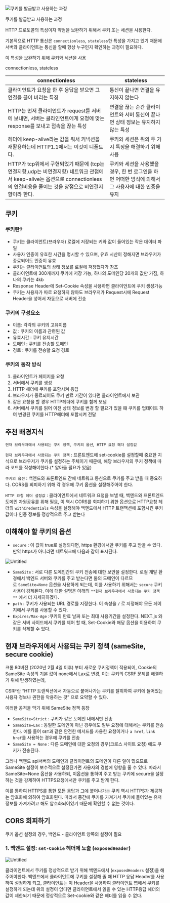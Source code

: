 ![쿠키를 발급받고 사용하는 과정](https://prod-files-secure.s3.us-west-2.amazonaws.com/12657389-0f9c-46b5-bb62-6f11ae228c69/9489d7be-1dc2-4938-b9e3-99bc808dc4ad/Untitled.png)

쿠키를 발급받고 사용하는 과정

HTTP 프로토콜의 특성이자 약점을 보완하기 위해서 쿠키 또는 세션을 사용한다.

기본적으로 HTTP 통신은 `connectionless`, `stateless`한 특성을 가지고 있기 때문에 서버와 클라이언트는 통신을 할때 항상 누구인지 확인하는 과정이 필요하다.

이 특성을 보완하기 위해 쿠키와 세션을 사용

connectionless, stateless

|connectionless|stateless|
|---|---|
|클라이언트가 요청을 한 후 응답을 받으면 그 연결을 끊어 버리는 특징|통신이 끝나면 연결을 유지하지 않는다|
|HTTP는 먼저 클라이언트가 request를 서버에 보내면, 서버는 클라인언트에게 요청에 맞는 response를 보내고 접속을 끊는 특성|연결을 끊는 순간 클라이언트와 서버 통신이 끝나면 상태 정보는 유지하지 않는 특성|
|헤더에 keep-alive라는 값을 줘서 커넥션을 재활용하는데 HTTP1.1에서는 이것이 디폴트다.|쿠키와 세션은 위의 두 가지 특징을 해결하기 위해 사용|
|HTTP가 tcp위에서 구현되었기 때문에 (tcp는 연결지향,udp는 비연결지향) 네트워크 관점에서 keep-alive는 옵션으로 connectionless의 연결비용을 줄이는 것을 장점으로 비연결지향이라 한다.|쿠키와 세션을 사용했을 경우, 한 번 로그인을 하면 어떠한 방식에 의해서 그 사용자에 대한 인증을 유지|

## 쿠키

### 쿠키란?

- 쿠키는 클라이언트(브라우저) 로컬에 저장되는 키와 값이 들어있는 작은 데이터 파일
- 사용자 인증이 유효한 시간을 명시할 수 있으며, 유효 시산이 정해지면 브라우저가 종료되어도 인증이 유효
- 쿠키는 클라이언트의 상태 정보를 로컬에 저장했다가 참조
- 클라이언트에 300개까지 쿠키에 저장 가능, 하나의 도메인당 20개의 값만 가짐, 하나의 쿠키는 4kb
- Response Header에 Set-Cookie 속성을 사용하면 클라이언트에 쿠키 생성가능
- 쿠키는 사용자가 따로 요청하지 않아도 브라우저가 Request시에 Request Header을 넣어서 자동으로 서버에 전송

### 쿠키의 구성요소

- 이름: 각각의 쿠키의 고유이름
- 값 : 쿠키의 이름과 관련된 값
- 유효시간 : 쿠키 유지시간
- 도메인 : 쿠키를 전송할 도메인
- 경로 : 쿠키를 전송할 요청 경로

### 쿠키의 동작 방식

1. 클라이언트가 페이지를 요청
2. 서버에서 쿠키를 생성
3. HTTP 헤더에 쿠키를 포함시켜 응답
4. 브라우저가 종료되어도 쿠키 만료 기간이 있다면 클라이언트에서 보관
5. 같은 요청을 할 경우 HTTP헤더에 쿠키를 함께 보냄
6. 서버에서 쿠키를 읽어 이전 상태 정보를 변경 할 필요가 있을 떄 쿠키를 업데이트 하여 변경된 쿠키를 HTTP헤더에 포함시켜 전달

## 추천 배경지식

`현재 브라우저에서 사용되는 쿠키 정책`,  `쿠키의 옵션`,  `HTTP 요청 헤더 설정값`

`현재 브라우저에서 사용되는 쿠키 정책` : 프론트엔드에 set-cookie를 설정할때 중요한 지식으로 브라우저가 쿠키를 설정하는 주체이기 때문에, 해당 브라우저의 쿠키 정책에 따라 코드를 작성해야한다.(* 알아둘 필요가 있음)

`쿠키의 옵션` : 백엔드와 프론트엔드 간에 네트워크 통신으로 쿠키를 주고 받을 때 중요하다. CORS를 회피하기 위해 각 경우에 쿠키 옵션을 설정해주어야 한다.

`HTTP 요청 헤더 설정값` : 클라이언트에서 네트워크 요청을 보낼 때, 백엔드와 프론트엔드 도메인 자원공유를 위해 필요, 이 역시 CORS를 회피하기 위한 옵션으로 HTTP요청 헤더의 `withCredentials` 속성을 설정해야 백엔드에서 HTTP 트랜잭션에 포함시킨 쿠키 값이나 인증 정보를 정상적으로 주고 받는다

## 이해해야 할 쿠키의 옵션

- `secure` : 이 값이 true로 설정되다면, https 환경에서만 쿠키를 주고 받을 수 있다. 만약 https가 아니라면 네트워크에 다음과 같이 표시된다.

![Untitled](https://prod-files-secure.s3.us-west-2.amazonaws.com/12657389-0f9c-46b5-bb62-6f11ae228c69/b2d69502-d529-46d9-b80e-ce3bd33817f6/Untitled.png)

- `SameSite` : 서로 다른 도메인간의 쿠키 전송에 대한 보안을 설정한다. 로컬 개발 환경에서 백엔드 서버와 쿠키를 주고 받는다면 둘의 도메인이 다르므로 `SameSite=None` 옵션을 사용하게 되는데, 이를 사용하기 위해서는 `secure` 쿠키 사용이 강제된다. 이에 대한 설명은 아래의 `**현재 브라우저에서 사용되는 쿠키 정책**` 에서 더 자세히하겠다.
- `path` : 쿠키가 사용되는 URL 경로를 지정한다. 이 속성을 `/` 로 지정해야 모든 페이지에서 쿠키를 사용할 수 있다.
- `Expires/Max-Age` :쿠키의 만료 날짜 또는 최대 사용기간을 설정한다. NEXT.js 와 같은 서버 사이드에서 쿠키를 제어 할 때, Set-Cookie와 해당 옵션을 이용하여 쿠키를 삭제할 수 있다.

## 현재 브라우저에서 사용되는 쿠키 정책 (sameSite, secure cookie)

크롬 80버전 (2020년 2월 4일 이후) 부터 새로운 쿠키정책이 적용되어, Cookie의 SameSite 속성의 기본 값이 none에서 Lax로 변경, 이는 쿠키의 CSRF 문제를 해결하기 위해 탄생하였는데,

CSRF란 “HTTP 트랜잭션에서 자동으로 붙어나가는 쿠키를 탈취하여 쿠키에 들어있는 사용자 정보나 권한을 악용하는 것” 으로 요약할 수 있다.

이러한 공격을 막기 위해 SameSite 정책 등장

- `SameSite=Strict` : 쿠키가 같은 도메인 내에서만 전송
- `SameSite=Lax` : 동일한 도메인이 아닌 경우에도 일부 요청에 대해서는 쿠키를 전송한다. 예를 들어 `GET`과 같은 안전한 메서드를 사용한 요청이거나 `a href`, `link href`를 사용하는 경우에 쿠키를 전송
- `SameSite = None` : 다른 도메인에 대한 요청의 경우(크로스 사이트 요청) 에도 쿠키가 전송된다.

그러나 백엔드 api서버의 도메인과 클라이언트의 도메인이 다른 일이 많으므로 SameSite 설정이 보수적으로 설정된가면 사용자의 경험에 영향을 줄 수 있다. 따라서 SameSite=None 옵션을 사용하되, 이옵션을 통하여 주고 받는 쿠키에 secure을 설정하는 것을 강제하여 HTTPS요청에서만 쿠키를 주고 받게 한다.

이를 통하여 HTTPS를 통한 모든 응답과 그에 붙어나가는 쿠키 역시 HTTPS가 제공하는 암호화에 의하여 암호화된다. 따라서 중간에 쿠키를 가져가서 쿠키에 들어있는 유저 정보를 가져가려고 해도 암호화되어있기 때문에 확인할 수 없는 것이다.

## CORS 회피하기

쿠키 옵션 설정의 경우, 백엔드 - 클라이언트 양쪽의 설정이 필요

### 1. 백엔드 설정: `set-Cookie` 헤더에 노출 (`exposedHeader`)

![Untitled](https://prod-files-secure.s3.us-west-2.amazonaws.com/12657389-0f9c-46b5-bb62-6f11ae228c69/96db9946-1ab3-4383-9350-982726ba6049/Untitled.png)

클라이언트에서 쿠키를 정상적으로 받기 위해 백엔드에서 (`exposedHeaders` 설정)을 해주어야한다. 백엔드에서 클라이언트에 쿠키를 설정해 줄 때 HTTP 응답 Header를 사용하여 설정하게 되고, 클라이언트는 이 Header을 사용하여 클라이언트 앱에서 쿠키를 설정하게 되는데 위의 설정이 없다면 클라이언트에서 읽을 수 있는 HTTP응답 헤더의 값이 제한되기 때문에 정상적으로 Set-cookie와 같은 헤더를 읽을 수 없다.